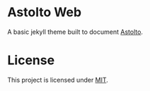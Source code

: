 # Astolto Web

A basic jekyll theme built to document [Astolto](https://github.com/EpokTarren/Astolto).

# License
This project is licensed under [MIT](./LICENSE).
